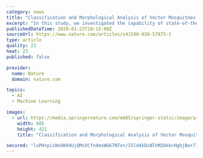 ```yaml
---
category: news
title: "Classification and Morphological Analysis of Vector Mosquitoes using Deep Convolutional Neural Networks"
excerpt: "In this study, we investigated the capability of state-of-the-art deep learning models in classifying mosquito species having high inter-species similarity and intra-species variations. Since no off-the-shelf dataset was available capturing the variability of typical field-captured mosquitoes, we constructed a dataset with about 3,600 images of ..."
publishedDateTime: 2020-01-23T10:15:00Z
sourceUrl: https://www.nature.com/articles/s41598-020-57875-1
type: article
quality: 23
heat: 23
published: false

provider:
  name: Nature
  domain: nature.com

topics:
  - AI
  - Machine Learning

images:
  - url: https://media.springernature.com/m685/springer-static/image/art%3A10.1038%2Fs41598-020-57875-1/MediaObjects/41598_2020_57875_Fig1_HTML.png
    width: 685
    height: 421
    title: "Classification and Morphological Analysis of Vector Mosquitoes using Deep Convolutional Neural Networks"

secured: "luPH+piiWs6KH4UjQMsXCfn4mxWG67NTo+/I5ld4kDsNlhM2bkkcHgbjBo+7Iujp/0VxOf5SEs0T3bszzybBtgiRDnnFDrzmUUwTLxIXDC4re+6FuTzA9GRTLXmWHBn9DsZfJf11y5zoH7D3dTlYyPwnA3waj/zjoomprESAym1GZEehMG0se0O6sw96BhPU50uCV1vu/40uP5W2a9YR9yraF6MZMsSl3yepyVmXZWdxmZuk/kLSneIyUokU/aeC9YOCAde4wL7SHDrvW+VPSrw8jXguHd05efkh9YbQ9nHqWcUAYNVMPHZIDXH0VdQ1;/TZGyvJaZ/z7rm9tEVd2aA=="
---
```


